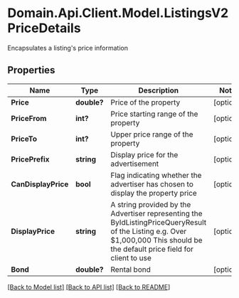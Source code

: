 # Domain.Api.Client.Model.ListingsV2PriceDetails
Encapsulates a listing's price information
## Properties

Name | Type | Description | Notes
------------ | ------------- | ------------- | -------------
**Price** | **double?** | Price of the property | [optional] 
**PriceFrom** | **int?** | Price starting range of the property | [optional] 
**PriceTo** | **int?** | Upper price range of the property | [optional] 
**PricePrefix** | **string** | Display price for the advertisement | [optional] 
**CanDisplayPrice** | **bool** | Flag indicating whether the advertiser has chosen to display the property price | [optional] 
**DisplayPrice** | **string** | A string provided by the Advertiser representing the ByIdListingPriceQueryResult of the Listing e.g. Over $1,000,000   This should be the default price field for client to use | [optional] 
**Bond** | **double?** | Rental bond | [optional] 

[[Back to Model list]](../README.md#documentation-for-models) [[Back to API list]](../README.md#documentation-for-api-endpoints) [[Back to README]](../README.md)

